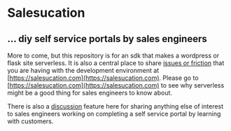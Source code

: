 # Salesucation

## ... diy self service portals by sales engineers

More to come, but this repository is for an sdk that makes a wordpress or flask site serverless. It is also a central place to share [issues or friction](https://github.com/salesucation/salesucation/issues) that you are having with the development environment at [https://salesucation.com](https://salesucation.com). Please go to [https://salesucation.com](https://salesucation.com) to see why serverless might be a good thing for sales engineers to know about.

There is also a [discussion](https://github.com/salesucation/salesucation/discussions) feature here for sharing anything else of interest to sales engineers working on completing a self service portal by learning with customers.
